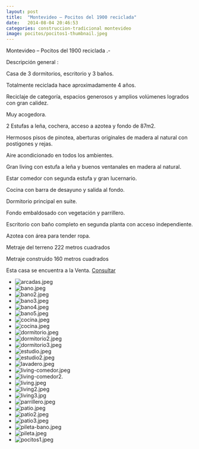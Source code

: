 ```yaml
---
layout: post
title:  "Montevideo – Pocitos del 1900 reciclada"
date:   2014-08-04 20:46:53
categories: construccion-tradicional montevideo
image: pocitos/pocitos1-thumbnail.jpeg
---
```


Montevideo – Pocitos del 1900 reciclada .-


Descripción general :

Casa de 3 dormitorios, escritorio y 3 baños.

Totalmente reciclada hace aproximadamente 4 años.

Reciclaje de categoría, espacios generosos y amplios volúmenes logrados con gran calidez.

Muy acogedora.

2 Estufas a leña, cochera, acceso a azotea y fondo de 87m2.

Hermosos pisos de pinotea, aberturas originales de madera al natural con postigones y rejas.

Aire acondicionado en todos los ambientes.

Gran living con estufa a leña y buenos ventanales en madera al natural.

Estar comedor con segunda estufa y gran lucernario.

Cocina con barra de desayuno y salida al fondo.

Dormitorio principal en suite.

Fondo embaldosado con vegetación y parrillero.

Escritorio con baño completo en segunda planta con acceso independiente.

Azotea con área para tender ropa.

Metraje del terreno 222 metros cuadrados

Metraje construido 160 metros cuadrados

<p>Esta casa se encuentra a la Venta. <a href="{{ site.baseurl }}/contacto">Consultar</a></p>

<ul>
	<li><img src="{{ site.baseurl }}/images/content/posts/pocitos/arcadas.jpeg" alt="arcadas.jpeg"></li>
	<li><img src="{{ site.baseurl }}/images/content/posts/pocitos/bano.jpeg" alt="bano.jpeg"></li>
	<li><img src="{{ site.baseurl }}/images/content/posts/pocitos/bano2.jpeg" alt="bano2.jpeg"></li>
	<li><img src="{{ site.baseurl }}/images/content/posts/pocitos/bano3.jpeg" alt="bano3.jpeg"></li>
	<li><img src="{{ site.baseurl }}/images/content/posts/pocitos/bano4.jpeg" alt="bano4.jpeg"></li>
	<li><img src="{{ site.baseurl }}/images/content/posts/pocitos/bano5.jpeg" alt="bano5.jpeg"></li>
	<li><img src="{{ site.baseurl }}/images/content/posts/pocitos/cocina.jpeg" alt="cocina.jpeg"></li>
	<li><img src="{{ site.baseurl }}/images/content/posts/pocitos/cocina.jpeg" alt="cocina.jpeg"></li>
	<li><img src="{{ site.baseurl }}/images/content/posts/pocitos/dormitorio.jpeg" alt="dormitorio.jpeg"></li>
	<li><img src="{{ site.baseurl }}/images/content/posts/pocitos/dormitorio2.jpeg" alt="dormitorio2.jpeg"></li>
	<li><img src="{{ site.baseurl }}/images/content/posts/pocitos/dormitorio3.jpeg" alt="dormitorio3.jpeg"></li>
	<li><img src="{{ site.baseurl }}/images/content/posts/pocitos/estudio.jpeg" alt="estudio.jpeg"></li>
	<li><img src="{{ site.baseurl }}/images/content/posts/pocitos/estudio2.jpeg" alt="estudio2.jpeg"></li>
	<li><img src="{{ site.baseurl }}/images/content/posts/pocitos/lavadero.jpeg" alt="lavadero.jpeg"></li>
	<li><img src="{{ site.baseurl }}/images/content/posts/pocitos/living-comedor.jpeg" alt="living-comedor.jpeg"></li>
	<li><img src="{{ site.baseurl }}/images/content/posts/pocitos/living-comedor2.jpeg" alt="living-comedor2."></li>
	<li><img src="{{ site.baseurl }}/images/content/posts/pocitos/living.jpeg" alt="living.jpeg"></li>
	<li><img src="{{ site.baseurl }}/images/content/posts/pocitos/living2.jpeg" alt="living2.jpeg"></li>
	<li><img src="{{ site.baseurl }}/images/content/posts/pocitos/living3.jpg" alt="living3.jpg"></li>
	<li><img src="{{ site.baseurl }}/images/content/posts/pocitos/parrillero.jpeg" alt="parrillero.jpeg"></li>
	<li><img src="{{ site.baseurl }}/images/content/posts/pocitos/patio.jpeg" alt="patio.jpeg"></li>
	<li><img src="{{ site.baseurl }}/images/content/posts/pocitos/patio2.jpeg" alt="patio2.jpeg"></li>
	<li><img src="{{ site.baseurl }}/images/content/posts/pocitos/patio3.jpeg" alt="patio3.jpeg"></li>
	<li><img src="{{ site.baseurl }}/images/content/posts/pocitos/pileta-bano.jpeg" alt="pileta-bano.jpeg"></li>
	<li><img src="{{ site.baseurl }}/images/content/posts/pocitos/pileta.jpeg" alt="pileta.jpeg"></li>
	<li><img src="{{ site.baseurl }}/images/content/posts/pocitos/pocitos1.jpeg" alt="pocitos1.jpeg"></li>
</ul>